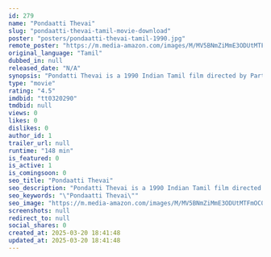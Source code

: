```yaml
---
id: 279
name: "Pondaatti Thevai"
slug: "pondaatti-thevai-tamil-movie-download"
poster: "posters/pondaatti-thevai-tamil-1990.jpg"
remote_poster: "https://m.media-amazon.com/images/M/MV5BNmZiMmE3ODUtMTFmOC00YzY0LWJmYjItN2M1MDkwMzM1YmI1XkEyXkFqcGdeQXVyNTM3MDMyMDQ@._V1_SX300.jpg"
original_language: "Tamil"
dubbed_in: null
released_date: "N/A"
synopsis: "Pondatti Thevai is a 1990 Indian Tamil film directed by Parthiban and produced by A. Sundaram. The film stars Parthiban, Ashwini, Sindhu, Radha Ravi, Goundamani and Senthil in lead roles. The film had musical score by Ilaiyaraaja."
type: "movie"
rating: "4.5"
imdbid: "tt0320290"
tmdbid: null
views: 0
likes: 0
dislikes: 0
author_id: 1
trailer_url: null
runtime: "148 min"
is_featured: 0
is_active: 1
is_comingsoon: 0
seo_title: "Pondaatti Thevai"
seo_description: "Pondatti Thevai is a 1990 Indian Tamil film directed by Parthiban and produced by A. Sundaram. The film stars Parthiban, Ashwini, Sindhu, Radha Ravi, Goundamani and Senthil in lead roles. The film had musical score by Ilaiyaraaja."
seo_keywords: "\"Pondaatti Thevai\""
seo_image: "https://m.media-amazon.com/images/M/MV5BNmZiMmE3ODUtMTFmOC00YzY0LWJmYjItN2M1MDkwMzM1YmI1XkEyXkFqcGdeQXVyNTM3MDMyMDQ@._V1_SX300.jpg"
screenshots: null
redirect_to: null
social_shares: 0
created_at: 2025-03-20 18:41:48
updated_at: 2025-03-20 18:41:48
---
```


